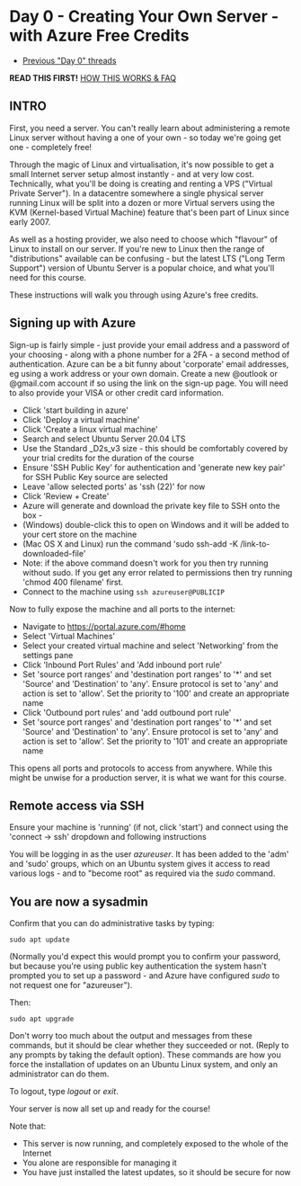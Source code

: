 # Day 0 - Creating Your Own Server - with Azure Free Credits

* [Previous "Day 0" threads](https://www.reddit.com/r/linuxupskillchallenge/search/?q=Day%200&restrict_sr=1)

**READ THIS FIRST!** [HOW THIS WORKS & FAQ](https://www.reddit.com/r/linuxupskillchallenge/comments/qeymzb/please_read_this_first_how_this_works_faq/)

## INTRO

First, you need a server. You can't really learn about administering a remote Linux server without having a one of your own - so today we're going get one - completely free!

Through the magic of Linux and virtualisation, it's now possible to get a small Internet server setup almost instantly - and at very low cost. Technically, what you'll be doing is creating and renting a VPS  ("Virtual Private Server"). In a datacentre somewhere a single physical server running Linux will be split into a dozen or more Virtual servers using the KVM (Kernel-based Virtual Machine) feature that's been part of Linux since early 2007.

As well as a hosting provider, we also need to choose which "flavour" of Linux to install on our server. If you're new to Linux then the range of "distributions" available can be confusing - but the latest LTS ("Long Term Support") version of Ubuntu Server is a popular choice, and what you'll need for this course.

These instructions will walk you through using Azure's free credits.

## Signing up with Azure

Sign-up is fairly simple - just provide your email address and a password of your choosing - along with a phone number for a 2FA - a second method of authentication. Azure can be a bit funny about 'corporate' email addresses, eg using a work address or your own domain. Create a new @outlook or @gmail.com account if so using the link on the sign-up page.
You will need to also provide your VISA or other credit card information.

- Click 'start building in azure'
- Click 'Deploy a virtual machine'
- Click 'Create a linux virtual machine'
- Search and select Ubuntu Server 20.04 LTS
- Use the Standard _D2s_v3 size - this should be comfortably covered by your trial credits for the duration of the course
- Ensure 'SSH Public Key' for authentication and 'generate new key pair' for SSH Public Key source are selected
- Leave 'allow selected ports' as 'ssh (22)' for now
- Click 'Review + Create'
- Azure will generate and download the private key file to SSH onto the box -
- (Windows) double-click this to open on Windows and it will be added to your cert store on the machine
- (Mac OS X and Linux) run the command 'sudo ssh-add -K /link-to-downloaded-file' 
- Note: if the above command doesn't work for you then try running without sudo. If you get any error related to permissions then try running 'chmod 400 filename' first.
- Connect to the machine using `ssh azureuser@PUBLICIP`

Now to fully expose the machine and all ports to the internet:

- Navigate to <https://portal.azure.com/#home>
- Select 'Virtual Machines'
- Select your created virtual machine and select 'Networking' from the settings pane
- Click 'Inbound Port Rules' and 'Add inbound port rule'
- Set 'source port ranges' and 'destination port ranges' to '*' and set 'Source' and 'Destination' to 'any'. Ensure protocol is set to 'any' and action is set to 'allow'. Set the priority to '100' and create an appropriate name
- Click 'Outbound port rules' and 'add outbound port rule'
- Set 'source port ranges' and 'destination port ranges' to '*' and set 'Source' and 'Destination' to 'any'. Ensure protocol is set to 'any' and action is set to 'allow'. Set the priority to '101' and create an appropriate name

This opens all ports and protocols to access from anywhere. While this might be unwise for a production server, it is what we want for this course.

## Remote access via SSH

Ensure your machine is 'running' (if not, click 'start') and connect using the 'connect -> ssh' dropdown and following instructions

You will be logging in as the user *azureuser*. It has been added to the 'adm' and 'sudo' groups, which on an Ubuntu system gives it access to read various logs - and to "become root" as required via the _sudo_ command.

## You are now a sysadmin

Confirm that you can do administrative tasks by typing:

`sudo apt update`

(Normally you'd expect this would prompt you to confirm your password, but because you're using public key authentication the system hasn't prompted you to set up a password - and Azure have configured *sudo* to not request one for "azureuser").

Then:

`sudo apt upgrade`

Don't worry too much about the output and messages from these commands, but it should be clear whether they succeeded or not. (Reply to any prompts by taking the default option). These commands are how you force the installation of updates on an Ubuntu Linux system, and only an administrator can do them.

To logout, type _logout_ or _exit_.

Your server is now all set up and ready for the course!

Note that:

* This server is now running, and completely exposed to the whole of the Internet
* You alone are responsible for managing it
* You have just installed the latest updates, so it should be secure for now
